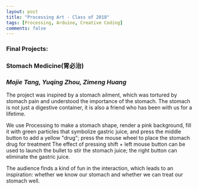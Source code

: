 ```yaml
---
layout: post
title: "Processing Art - Class of 2018"
tags: [Processing, Arduino, Creative Coding]
comments: false
---
```

### Final Projects:

### Stomach Medicine(胃必治)

### _Mojie Tang, Yuqing Zhou, Zimeng Huang_

The project was inspired by a stomach ailment, which was tortured by stomach pain and understood the importance of the stomach. The stomach is not just a digestive container, it is also a friend who has been with us for a lifetime.

We use Processing to make a stomach shape, render a pink background, fill it with green particles that symbolize gastric juice, and press the middle button to add a yellow "drug"; press the mouse wheel to place the stomach drug for treatment The effect of pressing shift + left mouse button can be used to launch the bullet to stir the stomach juice; the right button can eliminate the gastric juice.

The audience finds a kind of fun in the interaction, which leads to an inspiration: whether we know our stomach and whether we can treat our stomach well.

